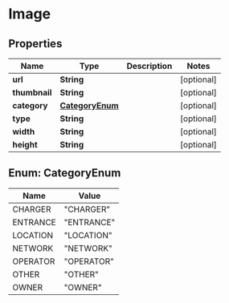 

# Image


## Properties

| Name | Type | Description | Notes |
|------------ | ------------- | ------------- | -------------|
|**url** | **String** |  |  [optional] |
|**thumbnail** | **String** |  |  [optional] |
|**category** | [**CategoryEnum**](#CategoryEnum) |  |  [optional] |
|**type** | **String** |  |  [optional] |
|**width** | **String** |  |  [optional] |
|**height** | **String** |  |  [optional] |



## Enum: CategoryEnum

| Name | Value |
|---- | -----|
| CHARGER | &quot;CHARGER&quot; |
| ENTRANCE | &quot;ENTRANCE&quot; |
| LOCATION | &quot;LOCATION&quot; |
| NETWORK | &quot;NETWORK&quot; |
| OPERATOR | &quot;OPERATOR&quot; |
| OTHER | &quot;OTHER&quot; |
| OWNER | &quot;OWNER&quot; |



